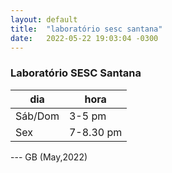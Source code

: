 ```yaml
---
layout: default
title:  "laboratório sesc santana"
date:   2022-05-22 19:03:04 -0300
---
```


### Laboratório SESC Santana 

| dia     | hora      | 
|---------|-----------|
| Sáb/Dom | 3-5 pm    |   
| Sex     | 7-8.30 pm |

--- GB (May,2022) 
